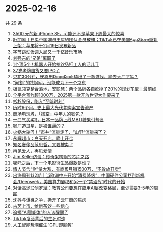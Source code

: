 # 2025-02-16

共 29 条

<!-- BEGIN 36KR -->
<!-- 最后更新时间 2025-02-16 08:43:05 +0800 -->
1. [3500 元的新 iPhone SE，可能还不是苹果下周最大的惊喜](https://36kr.com/p/3167297655974408)
1. [9点1氪丨拐卖中国演员王星的团伙全员被捕；TikTok已在美国AppStore重新上架；苹果将于2月19日发布新品](https://36kr.com/p/3167170590140936)
1. [字节跳动低调入局又一千亿音乐市场](https://36kr.com/p/3166533776681736)
1. [刘强东的“兄弟”离职了](https://36kr.com/p/3163244652314368)
1. [1个顶5个！机器人开始抢饮品打工人的活儿了](https://36kr.com/p/3167210168167171)
1. [37岁老牌国货又要IPO了](https://36kr.com/p/3167251759311369)
1. [只花30分钟，我真用DeepSeek磕出了一款游戏，能去大厂了吗？](https://36kr.com/p/3166484084124162)
1. [“阉割”的找钢网，没能成为下一个京东](https://36kr.com/p/3163299359800840)
1. [极氪领克整合落地，安聪慧：两个品牌各自砍掉了20%的规划车型｜最前线](https://36kr.com/p/3166312095214089)
1. [全平台预约超1000万，2025第一款开放世界大作要来了](https://36kr.com/p/3166594811685381)
1. [杉杉股份，陷入“至暗时刻”](https://36kr.com/p/3164351662145281)
1. [历时6个月，史上最大光伏并购案宣告流产](https://36kr.com/p/3166598193757703)
1. [商场电玩城，「掏空」中年人的钱包？](https://36kr.com/p/3167184670272005)
1. [一口气买4包，日本一品牌上线MBTI糖果引热议](https://36kr.com/p/3165749679434503)
1. [钢厂造卫星，是被谁逼的？](https://36kr.com/p/3164705392639748)
1. [火锅大轮回！“市井”流量走了，“山野”流量来了？](https://36kr.com/p/3164393203023618)
1. [永辉超市：白天开店，晚上开仓](https://36kr.com/p/3166484817799936)
1. [知名奢侈品范思哲，又要被卖了](https://36kr.com/p/3167275677149703)
1. [再见爱人，再见爱情](https://36kr.com/p/3165839267261192)
1. [Jim Keller访谈：传奇架构师的芯片之路](https://36kr.com/p/3167264922577408)
1. [哪吒之后，下一个电影衍生品爆款是谁？](https://36kr.com/p/3166480989186567)
1. [情人节含“金”量大涨，有商家月销1500万，“不敢放开卖”](https://36kr.com/p/3166479883660040)
1. [出海周刊132期｜当欧洲中产开始“消费降级”，中国硬件公司找到新机会/Deepseek，美国算力霸权和另一个“禁酒令”时代的开始](https://36kr.com/p/3167146142264064)
1. [对话高途联创罗斌：教育公司要想在应用AI层改变格局，至少需要3-5年的周期](https://36kr.com/p/3165866538380039)
1. [沈抖与谭待之争，撕开了云厂商的焦虑](https://36kr.com/p/3166491355671043)
1. [古茗上市，给新茶饮一些信心](https://36kr.com/p/3166564617071367)
1. [追捧“AI智能体”的人该醒醒了](https://36kr.com/p/3159544753429257)
1. [TikTok复活背后的生死时速](https://36kr.com/p/3167862838897157)
1. [人工智能热潮催生“GPU即服务”](https://36kr.com/p/3156600691841796)
<!-- END 36KR -->